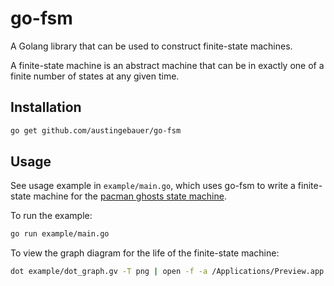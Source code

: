 # go-fsm

A Golang library that can be used to construct finite-state machines.

A finite-state machine is an abstract machine that can be in exactly one of a finite number of states at any 
given time.

## Installation

```bash
go get github.com/austingebauer/go-fsm
```

## Usage

See usage example in `example/main.go`, which uses go-fsm to write a finite-state machine for the 
[pacman ghosts state machine](https://bits.theorem.co/images/posts/2015-01-21-state-design-pacman-fsm.png).

To run the example:
```bash
go run example/main.go
```

To view the graph diagram for the life of the finite-state machine:
```bash
dot example/dot_graph.gv -T png | open -f -a /Applications/Preview.app
```
